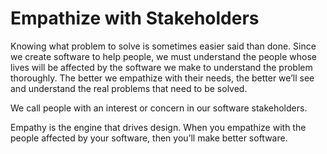 # Empathize with Stakeholders

Knowing what problem to solve is sometimes easier said than done. Since we create software to help people, we must understand the people whose lives will be affected by the software we make to understand the problem thoroughly. The better we empathize with their needs, the better we’ll see and understand the real problems that need to be solved.

We call people with an interest or concern in our software stakeholders.

Empathy is the engine that drives design. When you empathize with the people affected by your software, then you’ll make better software.